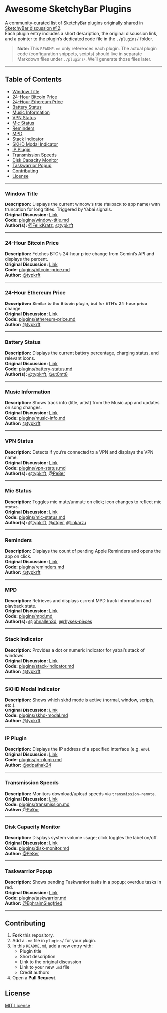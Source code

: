 
# Awesome SketchyBar Plugins

A community‑curated list of SketchyBar plugins originally shared in [SketchyBar discussion #12](https://github.com/FelixKratz/SketchyBar/discussions/12).  
Each plugin entry includes a short description, the original discussion link, and a pointer to the plugin’s dedicated code file in the `./plugins/` folder.

> **Note:** This `README.md` only references each plugin. The actual plugin code (configuration snippets, scripts) should live in separate Markdown files under `./plugins/`. We’ll generate those files later.

---

## Table of Contents

- [Window Title](#window-title)
- [24-Hour Bitcoin Price](#24-hour-bitcoin-price)
- [24-Hour Ethereum Price](#24-hour-ethereum-price)
- [Battery Status](#battery-status)
- [Music Information](#music-information)
- [VPN Status](#vpn-status)
- [Mic Status](#mic-status)
- [Reminders](#reminders)
- [MPD](#mpd)
- [Stack Indicator](#stack-indicator)
- [SKHD Modal Indicator](#skhd-modal-indicator)
- [IP Plugin](#ip-plugin)
- [Transmission Speeds](#transmission-speeds)
- [Disk Capacity Monitor](#disk-capacity-monitor)
- [Taskwarrior Popup](#taskwarrior-popup)
- [Contributing](#contributing)
- [License](#license)

---

### Window Title
**Description:** Displays the current window’s title (fallback to app name) with truncation for long titles. Triggered by Yabai signals.  
**Original Discussion:** [Link](https://github.com/FelixKratz/SketchyBar/discussions/12#discussioncomment-476955)  
**Code:** [plugins/window-title.md](plugins/window-title.md)  
**Author(s):** [@FelixKratz](https://github.com/FelixKratz), [@typkrft](https://github.com/typkrft)

---

### 24-Hour Bitcoin Price
**Description:** Fetches BTC’s 24-hour price change from Gemini’s API and displays the percent.  
**Original Discussion:** [Link](https://github.com/FelixKratz/SketchyBar/discussions/12#discussioncomment-476956)  
**Code:** [plugins/bitcoin-price.md](plugins/bitcoin-price.md)  
**Author:** [@typkrft](https://github.com/typkrft)

---

### 24-Hour Ethereum Price
**Description:** Similar to the Bitcoin plugin, but for ETH’s 24-hour price change.  
**Original Discussion:** [Link](https://github.com/FelixKratz/SketchyBar/discussions/12#discussioncomment-476957)  
**Code:** [plugins/ethereum-price.md](plugins/ethereum-price.md)  
**Author:** [@typkrft](https://github.com/typkrft)

---

### Battery Status
**Description:** Displays the current battery percentage, charging status, and relevant icons.  
**Original Discussion:** [Link](https://github.com/FelixKratz/SketchyBar/discussions/12#discussioncomment-476958)  
**Code:** [plugins/battery-status.md](plugins/battery-status.md)  
**Author(s):** [@typkrft](https://github.com/typkrft), [@ut0mt8](https://github.com/ut0mt8)

---

### Music Information
**Description:** Shows track info (title, artist) from the Music.app and updates on song changes.  
**Original Discussion:** [Link](https://github.com/FelixKratz/SketchyBar/discussions/12#discussioncomment-476959)  
**Code:** [plugins/music-info.md](plugins/music-info.md)  
**Author:** [@typkrft](https://github.com/typkrft)

---

### VPN Status
**Description:** Detects if you’re connected to a VPN and displays the VPN name.  
**Original Discussion:** [Link](https://github.com/FelixKratz/SketchyBar/discussions/12#discussioncomment-476960)  
**Code:** [plugins/vpn-status.md](plugins/vpn-status.md)  
**Author(s):** [@typkrft](https://github.com/typkrft), [@Pe8er](https://github.com/Pe8er)

---

### Mic Status
**Description:** Toggles mic mute/unmute on click; icon changes to reflect mic status.  
**Original Discussion:** [Link](https://github.com/FelixKratz/SketchyBar/discussions/12#discussioncomment-476961)  
**Code:** [plugins/mic-status.md](plugins/mic-status.md)  
**Author(s):** [@typkrft](https://github.com/typkrft), [@dtger](https://github.com/dtger), [@linkarzu](https://github.com/linkarzu)

---

### Reminders
**Description:** Displays the count of pending Apple Reminders and opens the app on click.  
**Original Discussion:** [Link](https://github.com/FelixKratz/SketchyBar/discussions/12#discussioncomment-476962)  
**Code:** [plugins/reminders.md](plugins/reminders.md)  
**Author:** [@typkrft](https://github.com/typkrft)

---

### MPD
**Description:** Retrieves and displays current MPD track information and playback state.  
**Original Discussion:** [Link](https://github.com/FelixKratz/SketchyBar/discussions/12#discussioncomment-476963)  
**Code:** [plugins/mpd.md](plugins/mpd.md)  
**Author(s):** [@johnallen3d](https://github.com/johnallen3d), [@rhyses-pieces](https://github.com/rhyses-pieces)

---

### Stack Indicator
**Description:** Provides a dot or numeric indicator for yabai’s stack of windows.  
**Original Discussion:** [Link](https://github.com/FelixKratz/SketchyBar/discussions/12#discussioncomment-476964)  
**Code:** [plugins/stack-indicator.md](plugins/stack-indicator.md)  
**Author:** [@typkrft](https://github.com/typkrft)

---

### SKHD Modal Indicator
**Description:** Shows which skhd mode is active (normal, window, scripts, etc.).  
**Original Discussion:** [Link](https://github.com/FelixKratz/SketchyBar/discussions/12#discussioncomment-476965)  
**Code:** [plugins/skhd-modal.md](plugins/skhd-modal.md)  
**Author:** [@typkrft](https://github.com/typkrft)

---

### IP Plugin
**Description:** Displays the IP address of a specified interface (e.g. `en0`).  
**Original Discussion:** [Link](https://github.com/FelixKratz/SketchyBar/discussions/12#discussioncomment-4928028)  
**Code:** [plugins/ip-plugin.md](plugins/ip-plugin.md)  
**Author:** [@sdpathak24](https://github.com/sdpathak24)

---

### Transmission Speeds
**Description:** Monitors download/upload speeds via `transmission-remote`.  
**Original Discussion:** [Link](https://github.com/FelixKratz/SketchyBar/discussions/12#discussioncomment-4928609)  
**Code:** [plugins/transmission.md](plugins/transmission.md)  
**Author:** [@Pe8er](https://github.com/Pe8er)

---

### Disk Capacity Monitor
**Description:** Displays system volume usage; click toggles the label on/off.  
**Original Discussion:** [Link](https://github.com/FelixKratz/SketchyBar/discussions/12#discussioncomment-4975278)  
**Code:** [plugins/disk-monitor.md](plugins/disk-monitor.md)  
**Author:** [@Pe8er](https://github.com/Pe8er)

---

### Taskwarrior Popup
**Description:** Shows pending Taskwarrior tasks in a popup; overdue tasks in red.  
**Original Discussion:** [Link](https://github.com/FelixKratz/SketchyBar/discussions/12#discussioncomment-5011141)  
**Code:** [plugins/taskwarrior.md](plugins/taskwarrior.md)  
**Author:** [@EphraimSiegfried](https://github.com/EphraimSiegfried)

---

## Contributing

1. **Fork** this repository.  
2. Add a `.md` file in `plugins/` for your plugin.  
3. In this `README.md`, add a new entry with:
   - Plugin title
   - Short description
   - Link to the original discussion
   - Link to your new `.md` file
   - Credit authors
4. Open a **Pull Request**.

## License

[MIT License](LICENSE)

